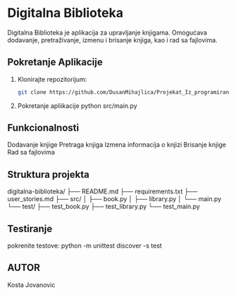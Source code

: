 # Digitalna Biblioteka

Digitalna Biblioteka je aplikacija za upravljanje knjigama. Omogućava dodavanje, pretraživanje, izmenu i brisanje knjiga, kao i rad sa fajlovima.

## Pokretanje Aplikacije

1. Klonirajte repozitorijum:
   ```bash
   git clone https://github.com/DusanMihajlica/Projekat_Iz_programiranja.git](https://github.com/Kosta-Jovanovic/Projekat_Programiranje-book-management-.git
2. Pokretanje apliikacije python src/main.py

## Funkcionalnosti

Dodavanje knjige
Pretraga knjiga
Izmena informacija o knjizi
Brisanje knjige
Rad sa fajlovima

## Struktura projekta 

digitalna-biblioteka/
├── README.md
├── requirements.txt
├── user_stories.md
├── src/
│   ├── book.py
│   ├── library.py
│   └── main.py
└── test/
    ├── test_book.py
    ├── test_library.py
    └── test_main.py

## Testiranje

pokrenite testove:
python -m unittest discover -s test

## AUTOR
Kosta Jovanovic
